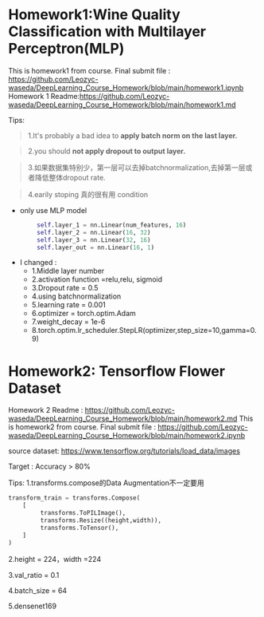 # Homework1:Wine Quality Classification with Multilayer Perceptron(MLP)
This is homework1 from course.
Final submit file : https://github.com/Leozyc-waseda/DeepLearning_Course_Homework/blob/main/homework1.ipynb
Homework 1 Readme:https://github.com/Leozyc-waseda/DeepLearning_Course_Homework/blob/main/homework1.md

Tips:
>1.It's probably a bad idea to **apply batch norm on the last layer.**

>2.you should **not apply dropout to output layer.**

>3.如果数据集特别少，第一层可以去掉batchnormalization,去掉第一层或者降低整体dropout rate.

>4.earily stoping 真的很有用
condition
- only use MLP model
```python
        self.layer_1 = nn.Linear(num_features, 16)  
        self.layer_2 = nn.Linear(16, 32)  
        self.layer_3 = nn.Linear(32, 16)  
        self.layer_out = nn.Linear(16, 1)  
```
- I changed  :
  -  1.Middle layer number
  -  2.activation function =relu,relu, sigmoid
  -  3.Dropout rate = 0.5
  -  4.using batchnormalization
  -  5.learning rate = 0.001
  -  6.optimizer = torch.optim.Adam
  -  7.weight_decay = 1e-6
  -  8.torch.optim.lr_scheduler.StepLR(optimizer,step_size=10,gamma=0.9)

# Homework2: Tensorflow Flower Dataset
Homework 2 Readme : https://github.com/Leozyc-waseda/DeepLearning_Course_Homework/blob/main/homework2.md
This is homework2 from course.
Final submit file : https://github.com/Leozyc-waseda/DeepLearning_Course_Homework/blob/main/homework2.ipynb

source dataset: https://www.tensorflow.org/tutorials/load_data/images


Target : Accuracy > 80%

Tips:
1.transforms.compose的Data Augmentation不一定要用
```python
transform_train = transforms.Compose(
    [
         transforms.ToPILImage(),
         transforms.Resize((height,width)), 
         transforms.ToTensor(),
    ]
)
```


2.height = 224，width =224

3.val_ratio = 0.1

4.batch_size = 64

5.densenet169
